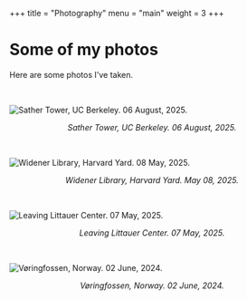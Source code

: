 +++
title = "Photography"
menu = "main"
weight = 3
+++

# Some of my photos 

Here are some photos I've taken.

<br>


![Sather Tower, UC Berkeley. 06 August, 2025.](/photos/Campanile-2025-08-25.JPG)

<div style="text-align: center;">
<p>
<em>Sather Tower, UC Berkeley. 06 August, 2025.</em></p>
</div>
<br>



![Widener Library, Harvard Yard. 08 May, 2025.](/photos/WidenerSide-2025-05-08.JPG)

<div style="text-align: center;">
<p>
<em>Widener Library, Harvard Yard. May 08, 2025.</em></p>
</div>
<br>









![Leaving Littauer Center. 07 May, 2025.](/photos/LeavingLittauer-2025-05-07.JPG)

<div style="text-align: center;">
<p>
<em>Leaving Littauer Center. 07 May, 2025.</em></p>
</div>
<br>




![Vøringfossen, Norway. 02 June, 2024.](/photos/Voringfossen-Jun2025.JPG)

<div style="text-align: center;">
<p>
<em>Vøringfossen, Norway. 02 June, 2024.</em></p>
</div>

<br>


